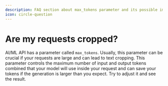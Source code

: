 ```yaml
---
description: FAQ section about max_tokens parameter and its possible impact on a request.
icon: circle-question
---
```


# Are my requests cropped?

AI/ML API has a parameter called `max_tokens`. Usually, this parameter can be crucial if your requests are large and can lead to text cropping. This parameter controls the maximum number of input and output tokens combined that your model will use inside your request and can save your tokens if the generation is larger than you expect. Try to adjust it and see the result.

